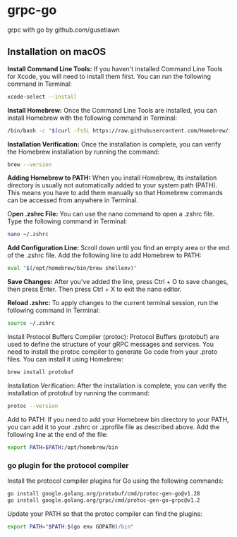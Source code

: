 # grpc-go
 grpc with go by github.com/gusetiawn

## Installation on macOS

**Install Command Line Tools:** If you haven't installed Command Line Tools for Xcode, you will need to install them first. You can run the following command in Terminal:
```bash
xcode-select --install
```

**Install Homebrew:** Once the Command Line Tools are installed, you can install Homebrew with the following command in Terminal:
```bash
/bin/bash -c "$(curl -fsSL https://raw.githubusercontent.com/Homebrew/install/HEAD/install.sh)"
```

**Installation Verification:** Once the installation is complete, you can verify the Homebrew installation by running the command:
```bash
brew --version
```

**Adding Homebrew to PATH:** When you install Homebrew, its installation directory is usually not automatically added to your system path (PATH). This means you have to add them manually so that Homebrew commands can be accessed from anywhere in Terminal.

O**pen .zshrc File:** You can use the nano command to open a .zshrc file. Type the following command in Terminal:
```bash
nano ~/.zshrc
```

**Add Configuration Line:** Scroll down until you find an empty area or the end of the .zshrc file. Add the following line to add Homebrew to PATH:
```bash
eval "$(/opt/homebrew/bin/brew shellenv)"
```
**Save Changes:** After you've added the line, press Ctrl + O to save changes, then press Enter. Then press Ctrl + X to exit the nano editor.

**Reload .zshrc:** To apply changes to the current terminal session, run the following command in Terminal:
```bash
source ~/.zshrc
```

Install Protocol Buffers Compiler (protoc): Protocol Buffers (protobuf) are used to define the structure of your gRPC messages and services. You need to install the protoc compiler to generate Go code from your .proto files. You can install it using Homebrew:
```bash
brew install protobuf
```

Installation Verification: After the installation is complete, you can verify the installation of protobuf by running the command:
```bash
protoc --version
```

Add to PATH: If you need to add your Homebrew bin directory to your PATH, you can add it to your .zshrc or .zprofile file as described above. Add the following line at the end of the file:
```bash
export PATH=$PATH:/opt/homebrew/bin
```

### go plugin for the protocol compiler

Install the protocol compiler plugins for Go using the following commands:
```bash
go install google.golang.org/protobuf/cmd/protoc-gen-go@v1.28
go install google.golang.org/grpc/cmd/protoc-gen-go-grpc@v1.2
```

Update your PATH so that the protoc compiler can find the plugins:
```bash
export PATH="$PATH:$(go env GOPATH)/bin"
```
